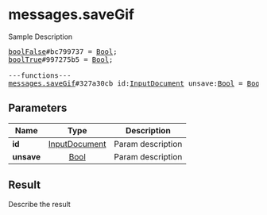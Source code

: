 # messages.saveGif

Sample Description

<pre>
<a href="../constructor/boolFalse">boolFalse</a>#bc799737 = <a href="../type/Bool.md">Bool</a>;
<a href="../constructor/boolTrue">boolTrue</a>#997275b5 = <a href="../type/Bool.md">Bool</a>;

---functions---
<a href="../method/messages.saveGif.md">messages.saveGif</a>#327a30cb id:<a href="../type/InputDocument.md">InputDocument</a> unsave:<a href="../type/Bool.md">Bool</a> = <a href="../type/Bool.md">Bool</a>;
</pre>

## Parameters

| Name | Type | Description |
|------|:----:|-------------|
| **id** | [InputDocument](../type/InputDocument.md) | Param description |
| **unsave** | [Bool](../type/Bool.md) | Param description |

## Result

Describe the result

